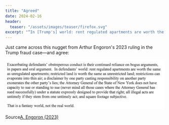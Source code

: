 ```yaml
---
title: "Agreed"
date: 2024-02-16
header:
  teaser: "/assets/images/teaser/firefox.svg"
excerpt: "“In [Trump's] world: rent regulated apartments are worth the same as unregulated apartments; restricted land is worth the same as unrestricted land; restrictions can evaporate into thin air; [...] and square footage subjective. That is a fantasy world, not the real world.” A. Engoron"
---
```

Just came across this nugget from Arthur Engoron's 2023 ruling in the Trump fraud case—and agree:

<img src="/assets/images/engoron.png">

Source<a href='https://s3.documentcloud.org/documents/23991865/trump-ny-fraud-ruling.pdf'>A. Engoron (2023)</a>

